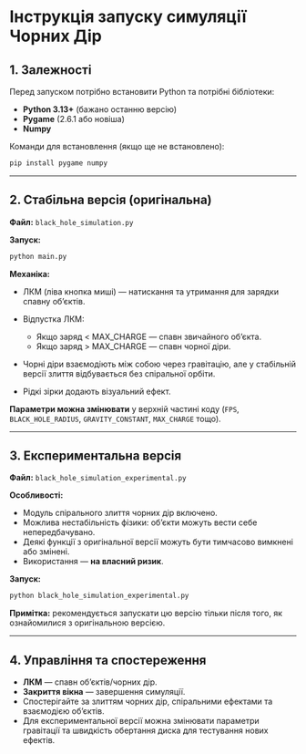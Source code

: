 
# Інструкція запуску симуляції Чорних Дір

## 1. Залежності

Перед запуском потрібно встановити Python та потрібні бібліотеки:

* **Python 3.13+** (бажано останню версію)
* **Pygame** (2.6.1 або новіша)
* **Numpy**

Команди для встановлення (якщо ще не встановлено):

```bash
pip install pygame numpy
```

---

## 2. Стабільна версія (оригінальна)

**Файл:** `black_hole_simulation.py`

**Запуск:**

```bash
python main.py
```

**Механіка:**

* ЛКМ (ліва кнопка миші) — натискання та утримання для зарядки спавну об’єктів.
* Відпустка ЛКМ:

  * Якщо заряд < MAX_CHARGE — спавн звичайного об’єкта.
  * Якщо заряд > MAX_CHARGE — спавн чорної діри.
* Чорні діри взаємодіють між собою через гравітацію, але у стабільній версії злиття відбувається без спіральної орбіти.
* Рідкі зірки додають візуальний ефект.

**Параметри можна змінювати** у верхній частині коду (`FPS`, `BLACK_HOLE_RADIUS`, `GRAVITY_CONSTANT`, `MAX_CHARGE` тощо).

---

## 3. Експериментальна версія

**Файл:** `black_hole_simulation_experimental.py`

**Особливості:**

* Модуль спірального злиття чорних дір включено.
* Можлива нестабільність фізики: об’єкти можуть вести себе непередбачувано.
* Деякі функції з оригінальної версії можуть бути тимчасово вимкнені або змінені.
* Використання — **на власний ризик**.

**Запуск:**

```bash
python black_hole_simulation_experimental.py
```

**Примітка:** рекомендується запускати цю версію тільки після того, як ознайомилися з оригінальною версією.

---

## 4. Управління та спостереження

* **ЛКМ** — спавн об’єктів/чорних дір.
* **Закриття вікна** — завершення симуляції.
* Спостерігайте за злиттям чорних дір, спіральними ефектами та взаємодією об’єктів.
* Для експериментальної версії можна змінювати параметри гравітації та швидкість обертання диска для тестування нових ефектів.


